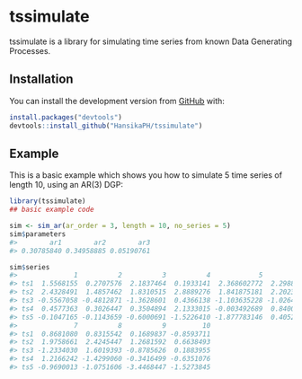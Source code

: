 
<!-- README.md is generated from README.Rmd. Please edit that file -->

# tssimulate

<!-- badges: start -->

<!-- badges: end -->

tssimulate is a library for simulating time series from known Data
Generating Processes.

## Installation

<!-- You can install the released version of tssimulate from [CRAN](https://CRAN.R-project.org) with: -->

<!-- ``` r -->

<!-- install.packages("tssimulate") -->

<!-- ``` -->

You can install the development version from
[GitHub](https://github.com/) with:

``` r
install.packages("devtools")
devtools::install_github("HansikaPH/tssimulate")
```

## Example

This is a basic example which shows you how to simulate 5 time series of
length 10, using an AR(3) DGP:

``` r
library(tssimulate)
## basic example code

sim <- sim_ar(ar_order = 3, length = 10, no_series = 5)
sim$parameters
#>        ar1        ar2        ar3 
#> 0.30785840 0.34958885 0.05190761

sim$series
#>              1          2          3          4            5          6
#> ts1  1.5568155  0.2707576  2.1837464  0.1933141  2.368602772  2.2988208
#> ts2  2.4328491  1.4857462  1.8310515  2.8889276  1.841875181  2.2023139
#> ts3 -0.5567058 -0.4812871 -1.3628601  0.4366138 -1.103635228 -1.0264660
#> ts4  0.4577363  0.3026447  0.3504894  2.1333015 -0.003492689  0.8400392
#> ts5 -0.1047165 -0.1143659 -0.6000691 -1.5226410 -1.877783146  0.4052015
#>              7          8          9         10
#> ts1  0.8681080  0.8315542  0.1689837 -0.8593711
#> ts2  1.9758661  2.4245447  1.2681592  0.6638493
#> ts3 -1.2334030  1.6019393 -0.8785626  0.1883955
#> ts4  1.2166242 -1.4299060 -0.3416499 -0.6351076
#> ts5 -0.9690013 -1.0751606 -3.4468447 -1.5273845
```
